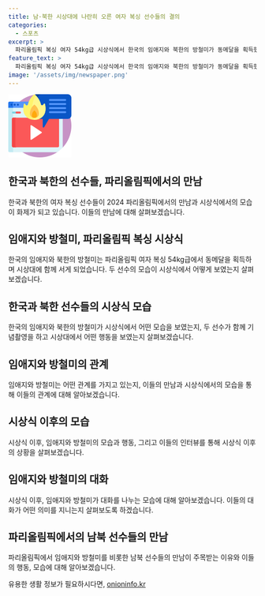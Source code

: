 ```yaml
---
title: 남·북한 시상대에 나란히 오른 여자 복싱 선수들의 결의
categories:
  - 스포츠
excerpt: >
  파리올림픽 복싱 여자 54kg급 시상식에서 한국의 임애지와 북한의 방철미가 동메달을 획득했다. 두 선수의 관계는 남북 관계의 얼어붙음에도 불구하고 관계가 좋아, 임애지가 방철미를 안아주길 원했던 사실이 알려졌다. 임애지는 올림픽에서 많은 사랑과 관심을 받아 행복했고, LA올림픽에 대한 도전 의지를 표현했다.
feature_text: >
  파리올림픽 복싱 여자 54kg급 시상식에서 한국의 임애지와 북한의 방철미가 동메달을 획득했다. 두 선수의 관계는 남북 관계의 얼어붙음에도 불구하고 관계가 좋아, 임애지가 방철미를 안아주길 원했던 사실이 알려졌다. 임애지는 올림픽에서 많은 사랑과 관심을 받아 행복했고, LA올림픽에 대한 도전 의지를 표현했다.
image: '/assets/img/newspaper.png'
---
```


<p><img src="/assets/img/news.png" alt="rentncar 속보" /></p>

<h2>한국과 북한의 선수들, 파리올림픽에서의 만남</h2>

<p data-ke-size="size16">한국과 북한의 여자 복싱 선수들이 2024 파리올림픽에서의 만남과 시상식에서의 모습이 화제가 되고 있습니다. 이들의 만남에 대해 살펴보겠습니다.</p>

<h2>임애지와 방철미, 파리올림픽 복싱 시상식</h2>

<p data-ke-size="size16">한국의 임애지와 북한의 방철미는 파리올림픽 여자 복싱 54kg급에서 동메달을 획득하며 시상대에 함께 서게 되었습니다. 두 선수의 모습이 시상식에서 어떻게 보였는지 살펴보겠습니다.</p>

<h2>한국과 북한 선수들의 시상식 모습</h2>

<p data-ke-size="size16">한국의 임애지와 북한의 방철미가 시상식에서 어떤 모습을 보였는지, 두 선수가 함께 기념촬영을 하고 시상대에서 어떤 행동을 보였는지 살펴보겠습니다.</p>

<h2>임애지와 방철미의 관계</h2>

<p data-ke-size="size16">임애지와 방철미는 어떤 관계를 가지고 있는지, 이들의 만남과 시상식에서의 모습을 통해 이들의 관계에 대해 알아보겠습니다.</p>

<h2>시상식 이후의 모습</h2>

<p data-ke-size="size16">시상식 이후, 임애지와 방철미의 모습과 행동, 그리고 이들의 인터뷰를 통해 시상식 이후의 상황을 살펴보겠습니다.</p>

<h2>임애지와 방철미의 대화</h2>

<p data-ke-size="size16">시상식 이후, 임애지와 방철미가 대화를 나누는 모습에 대해 알아보겠습니다. 이들의 대화가 어떤 의미를 지니는지 살펴보도록 하겠습니다.</p>

<h2>파리올림픽에서의 남북 선수들의 만남</h2>

<p data-ke-size="size16">파리올림픽에서 임애지와 방철미를 비롯한 남북 선수들의 만남이 주목받는 이유와 이들의 행동, 모습에 대해 알아보겠습니다.</p>
유용한 생활 정보가 필요하시다면, <a href="https://onioninfo.kr" rel="dofollow">onioninfo.kr</a>


